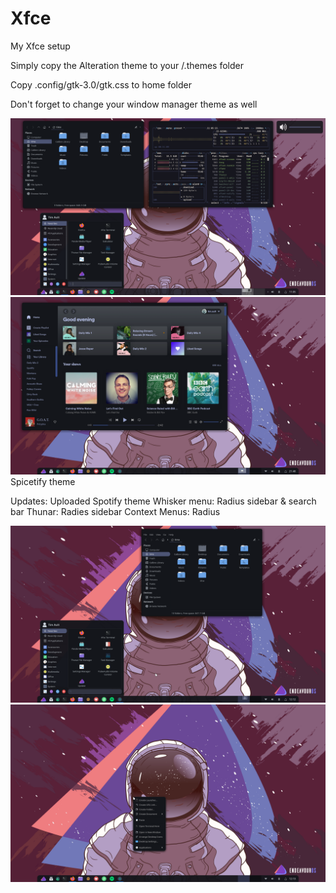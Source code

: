 # Xfce
My Xfce setup

Simply copy the Alteration theme to your /.themes folder

Copy .config/gtk-3.0/gtk.css to home folder

Don't forget to change your window manager theme as well


![alt text](https://github.com/timault/Xfce/blob/main/Screenshot_2022-06-18_11-05-30.png?raw=true)
![alt text](https://github.com/timault/Xfce/blob/main/Screenshot_2022-06-18_21-48-04.png?raw=true)
Spicetify theme

Updates:
Uploaded Spotify theme
Whisker menu: Radius sidebar & search bar
Thunar: Radies sidebar
Context Menus: Radius

![alt text](https://github.com/timault/Xfce/blob/main/Screenshot_2022-06-19_12-12-57.png?raw=true)
![alt text](https://github.com/timault/Xfce/blob/main/Screenshot_2022-06-19_12-13-18.png?raw=true)
